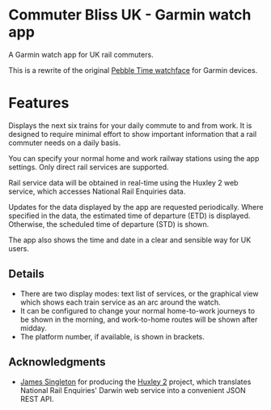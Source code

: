 # Commuter Bliss UK - Garmin watch app

A Garmin watch app for UK rail commuters.

This is a rewrite of the original [Pebble Time watchface]( https://github.com/stevenblair/commuter-bliss-uk) for Garmin devices.

# Features

Displays the next six trains for your daily commute to and from work. It is designed to require minimal effort to show important information that a rail commuter needs on a daily basis.

You can specify your normal home and work railway stations using the app settings. Only direct rail services are supported.

Rail service data will be obtained in real-time using the Huxley 2 web service, which accesses National Rail Enquiries data.

Updates for the data displayed by the app are requested periodically. Where specified in the data, the estimated time of departure (ETD) is displayed. Otherwise, the scheduled time of departure (STD) is shown.

The app also shows the time and date in a clear and sensible way for UK users.

## Details

* There are two display modes: text list of services, or the graphical view which shows each train service as an arc around the watch.
* It can be configured to change your normal home-to-work journeys to be shown in the morning, and work-to-home routes will be shown after midday.
* The platform number, if available, is shown in brackets.

## Acknowledgments

* [James Singleton](https://unop.uk/) for producing the [Huxley 2](https://github.com/jpsingleton/Huxley2) project, which translates National Rail Enquiries' Darwin web service into a convenient JSON REST API.
